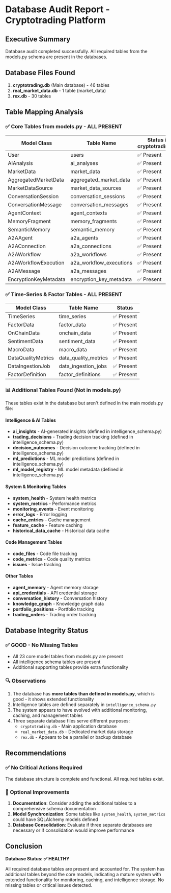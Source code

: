 # Database Audit Report - Cryptotrading Platform

## Executive Summary
Database audit completed successfully. All required tables from the models.py schema are present in the databases.

## Database Files Found
1. **cryptotrading.db** (Main database) - 46 tables
2. **real_market_data.db** - 1 table (market_data)
3. **rex.db** - 30 tables

## Table Mapping Analysis

### ✅ Core Tables from models.py - ALL PRESENT
| Model Class | Table Name | Status in cryptotrading.db |
|-------------|------------|---------------------------|
| User | users | ✅ Present |
| AIAnalysis | ai_analyses | ✅ Present |
| MarketData | market_data | ✅ Present |
| AggregatedMarketData | aggregated_market_data | ✅ Present |
| MarketDataSource | market_data_sources | ✅ Present |
| ConversationSession | conversation_sessions | ✅ Present |
| ConversationMessage | conversation_messages | ✅ Present |
| AgentContext | agent_contexts | ✅ Present |
| MemoryFragment | memory_fragments | ✅ Present |
| SemanticMemory | semantic_memory | ✅ Present |
| A2AAgent | a2a_agents | ✅ Present |
| A2AConnection | a2a_connections | ✅ Present |
| A2AWorkflow | a2a_workflows | ✅ Present |
| A2AWorkflowExecution | a2a_workflow_executions | ✅ Present |
| A2AMessage | a2a_messages | ✅ Present |
| EncryptionKeyMetadata | encryption_key_metadata | ✅ Present |

### ✅ Time-Series & Factor Tables - ALL PRESENT
| Model Class | Table Name | Status |
|-------------|------------|--------|
| TimeSeries | time_series | ✅ Present |
| FactorData | factor_data | ✅ Present |
| OnChainData | onchain_data | ✅ Present |
| SentimentData | sentiment_data | ✅ Present |
| MacroData | macro_data | ✅ Present |
| DataQualityMetrics | data_quality_metrics | ✅ Present |
| DataIngestionJob | data_ingestion_jobs | ✅ Present |
| FactorDefinition | factor_definitions | ✅ Present |

### 📊 Additional Tables Found (Not in models.py)
These tables exist in the database but aren't defined in the main models.py file:

#### Intelligence & AI Tables
- **ai_insights** - AI-generated insights (defined in intelligence_schema.py)
- **trading_decisions** - Trading decision tracking (defined in intelligence_schema.py)
- **decision_outcomes** - Decision outcome tracking (defined in intelligence_schema.py)
- **ml_predictions** - ML model predictions (defined in intelligence_schema.py)
- **ml_model_registry** - ML model metadata (defined in intelligence_schema.py)

#### System & Monitoring Tables
- **system_health** - System health metrics
- **system_metrics** - Performance metrics
- **monitoring_events** - Event monitoring
- **error_logs** - Error logging
- **cache_entries** - Cache management
- **feature_cache** - Feature caching
- **historical_data_cache** - Historical data cache

#### Code Management Tables
- **code_files** - Code file tracking
- **code_metrics** - Code quality metrics
- **issues** - Issue tracking

#### Other Tables
- **agent_memory** - Agent memory storage
- **api_credentials** - API credential storage
- **conversation_history** - Conversation history
- **knowledge_graph** - Knowledge graph data
- **portfolio_positions** - Portfolio tracking
- **trading_orders** - Trading order tracking

## Database Integrity Status

### ✅ GOOD - No Missing Tables
- All 23 core model tables from models.py are present
- All intelligence schema tables are present
- Additional supporting tables provide extra functionality

### 🔍 Observations
1. The database has **more tables than defined in models.py**, which is good - it shows extended functionality
2. Intelligence tables are defined separately in `intelligence_schema.py`
3. The system appears to have evolved with additional monitoring, caching, and management tables
4. Three separate database files serve different purposes:
   - `cryptotrading.db` - Main application database
   - `real_market_data.db` - Dedicated market data storage
   - `rex.db` - Appears to be a parallel or backup database

## Recommendations

### ✅ No Critical Actions Required
The database structure is complete and functional. All required tables exist.

### 📝 Optional Improvements
1. **Documentation**: Consider adding the additional tables to a comprehensive schema documentation
2. **Model Synchronization**: Some tables like `system_health`, `system_metrics` could have SQLAlchemy models defined
3. **Database Consolidation**: Evaluate if three separate databases are necessary or if consolidation would improve performance

## Conclusion
**Database Status: ✅ HEALTHY**

All required database tables are present and accounted for. The system has additional tables beyond the core models, indicating a mature system with extended functionality for monitoring, caching, and intelligence storage. No missing tables or critical issues detected.